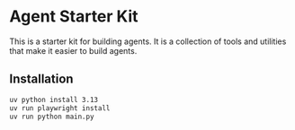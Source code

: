 # Agent Starter Kit

This is a starter kit for building agents. It is a collection of tools and utilities that make it easier to build agents.

## Installation

```bash
uv python install 3.13
uv run playwright install
uv run python main.py
```
